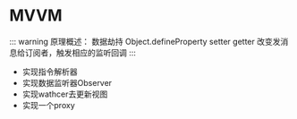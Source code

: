 # MVVM

::: warning 原理概述：
数据劫持 Object.defineProperty setter getter 改变发消息给订阅者，触发相应的监听回调
:::

- 实现指令解析器
- 实现数据监听器Observer
- 实现wathcer去更新视图
- 实现一个proxy